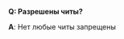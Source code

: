 [//]: # ([Matrix.rip]&#40;https://matrix.rip/&#41;)

[//]: # ([Store]&#40;https://builtbybit.com/resources/matrix-anticheat.13999/&#41;)
**Q: Разрешены читы?**

**A**: Нет любые читы запрещены